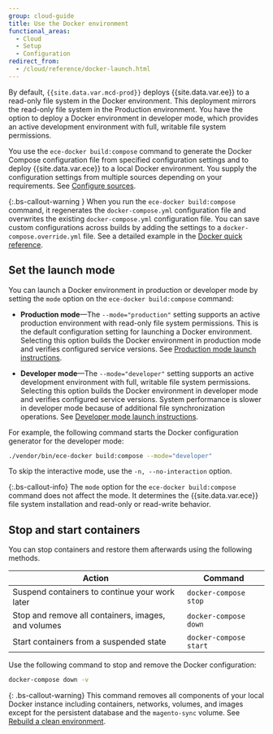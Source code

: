 ```yaml
---
group: cloud-guide
title: Use the Docker environment
functional_areas:
  - Cloud
  - Setup
  - Configuration
redirect_from:
  - /cloud/reference/docker-launch.html
---
```


By default, `{{site.data.var.mcd-prod}}` deploys {{site.data.var.ee}} to a read-only file system in the Docker environment. This deployment mirrors the read-only file system in the Production environment. You have the option to deploy a Docker environment in developer mode, which provides an active development environment with full, writable file system permissions.

You use the `ece-docker build:compose` command to generate the Docker Compose configuration file from specified configuration settings and to deploy {{site.data.var.ece}} to a local Docker environment. You supply the configuration settings from multiple sources depending on your requirements. See [Configure sources].

{:.bs-callout-warning }
When you run the `ece-docker build:compose` command, it regenerates the `docker-compose.yml` configuration file and overwrites the existing `docker-compose.yml` configuration file. You can save custom configurations across builds by adding the settings to a `docker-compose.override.yml` file. See a detailed example in the [Docker quick reference][docker-reference].

## Set the launch mode

You can launch a Docker environment in production or developer mode by setting the `mode` option on the `ece-docker build:compose` command:

-  **Production mode**—The `--mode="production"` setting supports an active production environment with read-only file system permissions. This is the default configuration setting for launching a Docker environment. Selecting this option builds the Docker environment in production mode and verifies configured service versions. See [Production mode launch instructions][prod-mode].

-  **Developer mode**—The `--mode="developer"` setting supports an active development environment with full, writable file system permissions. Selecting this option builds the Docker environment in developer mode and verifies configured service versions. System performance is slower in developer mode because of additional file synchronization operations. See [Developer mode launch instructions][dev-mode].

For example, the following command starts the Docker configuration generator for the developer mode:

```bash
./vendor/bin/ece-docker build:compose --mode="developer"
```

To skip the interactive mode, use the `-n, --no-interaction` option.

{:.bs-callout-info}
The `mode` option for the `ece-docker build:compose` command does not affect the mode. It determines the {{site.data.var.ece}} file system installation and read-only or read-write behavior.

## Stop and start containers

You can stop containers and restore them afterwards using the following methods.

Action | Command
------ | -------
Suspend containers to continue your work later | `docker-compose stop`
Stop and remove all containers, images, and volumes | `docker-compose down`
Start containers from a suspended state | `docker-compose start`

Use the following command to stop and remove the Docker configuration:

   ```bash
   docker-compose down -v
   ```

{: .bs-callout-warning}
This command removes all components of your local Docker instance including containers, networks, volumes, and images except for the persistent database and the `magento-sync` volume. See [Rebuild a clean environment][refresh].

<!--Link definitions-->
[Configure sources]: {{site.baseurl}}/cloud/docker/docker-config-sources.html
[docker-reference]: {{site.baseurl}}/cloud/docker/docker-quick-reference.html
[prod-mode]: {{site.baseurl}}/cloud/docker/docker-mode-production.html
[dev-mode]: {{site.baseurl}}/cloud/docker/docker-mode-developer.html
[refresh]: {{site.baseurl}}/cloud/docker/docker-containers.html#rebuild-a-clean-environment
